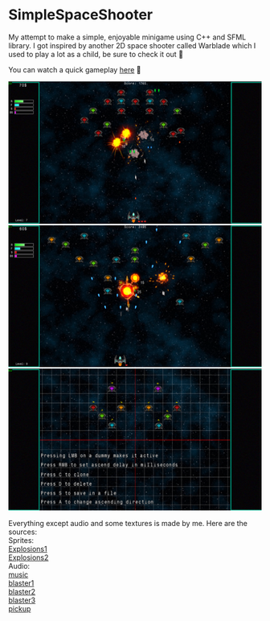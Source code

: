 # SimpleSpaceShooter
My attempt to make a simple, enjoyable minigame using C++ and SFML library. I got inspired by another 2D space
shooter called Warblade which I used to play a lot as a child, be sure to check it out :space_invader:

You can watch a quick gameplay [here](https://youtu.be/ys475QWXbcY) :poop:

![pic1](res/github/pic1.png)          
![pic2](res/github/pic2.png)
![pic3](res/github/pic3.png)

Everything except audio and some textures is made by me. Here are the sources:\
Sprites:\
[Explosions1](https://sinestesia.itch.io/2d-explosions-animations)\
[Explosions2](https://sinestesia.itch.io/free-2d-explosion-animations-2)\
Audio:\
[music](https://gooseninja.itch.io/space-music-pack)\
[blaster1](https://freesound.org/people/Theogobbo/sounds/397473/)\
[blaster2](https://freesound.org/people/MikeE63/sounds/466867/)\
[blaster3](https://freesound.org/people/MikeE63/sounds/466868/)\
[pickup](https://freesound.org/people/Scrampunk/sounds/345297/)

